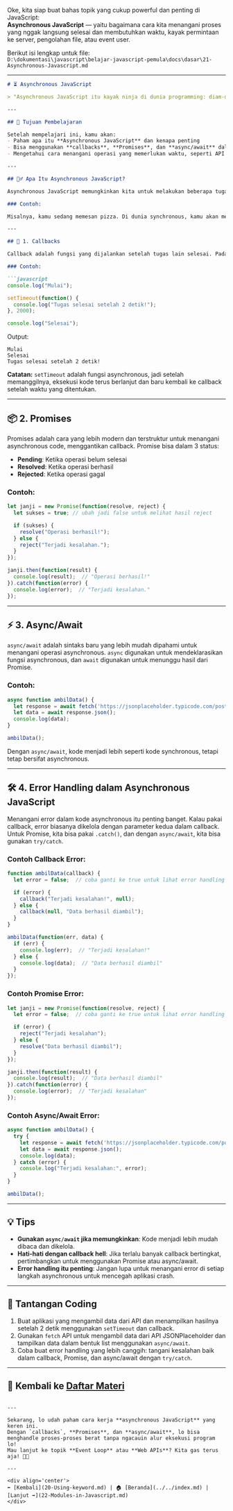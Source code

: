 Oke, kita siap buat bahas topik yang cukup powerful dan penting di JavaScript:  
**Asynchronous JavaScript** — yaitu bagaimana cara kita menangani proses yang nggak langsung selesai dan membutuhkan waktu, kayak permintaan ke server, pengolahan file, atau event user.

Berikut isi lengkap untuk file:  
`D:\dokumentasi\javascript\belajar-javascript-pemula\docs\dasar\21-Asynchronous-Javascript.md`

---

```markdown
# ⏳ Asynchronous JavaScript

> "Asynchronous JavaScript itu kayak ninja di dunia programming: diam-diam menjalankan tugas sambil nunggu proses lain selesai tanpa mengganggu yang lainnya."

---

## 🎯 Tujuan Pembelajaran

Setelah mempelajari ini, kamu akan:
- Paham apa itu **Asynchronous JavaScript** dan kenapa penting
- Bisa menggunakan **callbacks**, **Promises**, dan **async/await** dalam kode JavaScript kamu
- Mengetahui cara menangani operasi yang memerlukan waktu, seperti API request atau pengolahan data besar

---

## 🚶‍♂️ Apa Itu Asynchronous JavaScript?

Asynchronous JavaScript memungkinkan kita untuk melakukan beberapa tugas sekaligus tanpa harus menunggu satu tugas selesai dulu. Dalam operasi **synchronous**, semua tugas dijalankan berurutan, artinya kode berikutnya baru dieksekusi setelah tugas pertama selesai. Sebaliknya, **asynchronous** membebaskan proses untuk berjalan sembari menunggu tugas lainnya selesai.

### Contoh:

Misalnya, kamu sedang memesan pizza. Di dunia synchronous, kamu akan menunggu pizza datang dulu, baru bisa makan. Di asynchronous, kamu bisa mulai makan sebelum pizza datang, dan begitu pizza datang, kamu langsung lanjutkan makan pizza!

---

## 📝 1. Callbacks

Callback adalah fungsi yang dijalankan setelah tugas lain selesai. Pada JavaScript, kita sering menggunakan callback untuk menangani operasi asynchronous.

### Contoh:

```javascript
console.log("Mulai");

setTimeout(function() {
  console.log("Tugas selesai setelah 2 detik!");
}, 2000);

console.log("Selesai");
```

Output:
```
Mulai
Selesai
Tugas selesai setelah 2 detik!
```

**Catatan:** `setTimeout` adalah fungsi asynchronous, jadi setelah memanggilnya, eksekusi kode terus berlanjut dan baru kembali ke callback setelah waktu yang ditentukan.

---

## 📦 2. Promises

Promises adalah cara yang lebih modern dan terstruktur untuk menangani asynchronous code, menggantikan callback. Promise bisa dalam 3 status:
- **Pending**: Ketika operasi belum selesai
- **Resolved**: Ketika operasi berhasil
- **Rejected**: Ketika operasi gagal

### Contoh:

```javascript
let janji = new Promise(function(resolve, reject) {
  let sukses = true; // ubah jadi false untuk melihat hasil reject

  if (sukses) {
    resolve("Operasi berhasil!");
  } else {
    reject("Terjadi kesalahan.");
  }
});

janji.then(function(result) {
  console.log(result);  // "Operasi berhasil!"
}).catch(function(error) {
  console.log(error);  // "Terjadi kesalahan."
});
```

---

## ⚡ 3. Async/Await

`async/await` adalah sintaks baru yang lebih mudah dipahami untuk menangani operasi asynchronous. `async` digunakan untuk mendeklarasikan fungsi asynchronous, dan `await` digunakan untuk menunggu hasil dari Promise.

### Contoh:

```javascript
async function ambilData() {
  let response = await fetch('https://jsonplaceholder.typicode.com/posts');
  let data = await response.json();
  console.log(data);
}

ambilData();
```

Dengan `async/await`, kode menjadi lebih seperti kode synchronous, tetapi tetap bersifat asynchronous.

---

## 🛠️ 4. Error Handling dalam Asynchronous JavaScript

Menangani error dalam kode asynchronous itu penting banget. Kalau pakai callback, error biasanya dikelola dengan parameter kedua dalam callback. Untuk Promise, kita bisa pakai `.catch()`, dan dengan `async/await`, kita bisa gunakan `try/catch`.

### Contoh Callback Error:

```javascript
function ambilData(callback) {
  let error = false;  // coba ganti ke true untuk lihat error handling

  if (error) {
    callback("Terjadi kesalahan!", null);
  } else {
    callback(null, "Data berhasil diambil");
  }
}

ambilData(function(err, data) {
  if (err) {
    console.log(err);  // "Terjadi kesalahan!"
  } else {
    console.log(data);  // "Data berhasil diambil"
  }
});
```

### Contoh Promise Error:

```javascript
let janji = new Promise(function(resolve, reject) {
  let error = false;  // coba ganti ke true untuk lihat error handling

  if (error) {
    reject("Terjadi kesalahan");
  } else {
    resolve("Data berhasil diambil");
  }
});

janji.then(function(result) {
  console.log(result);  // "Data berhasil diambil"
}).catch(function(error) {
  console.log(error);  // "Terjadi kesalahan"
});
```

### Contoh Async/Await Error:

```javascript
async function ambilData() {
  try {
    let response = await fetch('https://jsonplaceholder.typicode.com/posts');
    let data = await response.json();
    console.log(data);
  } catch (error) {
    console.log("Terjadi kesalahan:", error);
  }
}

ambilData();
```

---

## 💡 Tips

- **Gunakan `async/await` jika memungkinkan**: Kode menjadi lebih mudah dibaca dan dikelola.
- **Hati-hati dengan callback hell**: Jika terlalu banyak callback bertingkat, pertimbangkan untuk menggunakan Promise atau async/await.
- **Error handling itu penting**: Jangan lupa untuk menangani error di setiap langkah asynchronous untuk mencegah aplikasi crash.

---

## 💪 Tantangan Coding

1. Buat aplikasi yang mengambil data dari API dan menampilkan hasilnya setelah 2 detik menggunakan `setTimeout` dan callback.
2. Gunakan `fetch` API untuk mengambil data dari API JSONPlaceholder dan tampilkan data dalam bentuk list menggunakan `async/await`.
3. Coba buat error handling yang lebih canggih: tangani kesalahan baik dalam callback, Promise, dan async/await dengan `try/catch`.

---

## 🔁 Kembali ke [Daftar Materi](../../index.md)
```

---

Sekarang, lo udah paham cara kerja **asynchronous JavaScript** yang keren ini.  
Dengan `callbacks`, **Promises**, dan **async/await**, lo bisa menghandle proses-proses berat tanpa ngacauin alur eksekusi program lo!  
Mau lanjut ke topik **Event Loop** atau **Web APIs**? Kita gas terus aja! 💪🚀

---

<div align='center'>
⬅️ [Kembali](20-Using-keyword.md) | 🏠 [Beranda](../../index.md) | [Lanjut ➡️](22-Modules-in-Javascript.md)
</div>
